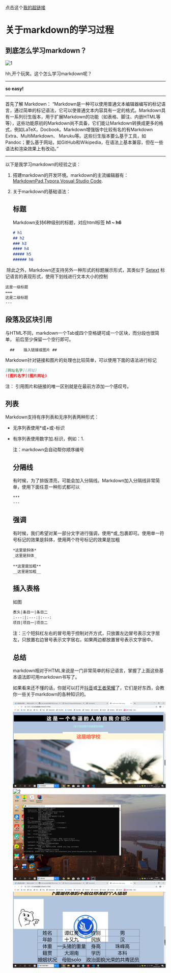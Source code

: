点击这个[我的超链接](https://github.com/)
#  关于markdown的学习过程

## 到底怎么学习markdown？

![1]( http://ww2.sinaimg.cn/large/9150e4e5ly1fjyhv3b09qj20fz0910t6.jpg )

hh,开个玩笑。这个怎么学习markdown呢？

---

**so easy!**

----

首先了解 Markdown： “Markdown是一种可以使用普通文本编辑器编写的标记语言，通过简单的标记语法，它可以使普通文本内容具有一定的格式。Markdown具有一系列衍生版本，用于扩展Markdown的功能（如表格、脚注、内嵌HTML等等），这些功能原初的Markdown尚不具备，它们能让Markdown转换成更多的格式，例如LaTeX，Docbook。Markdown增强版中比较有名的有Markdown Extra、MultiMarkdown、 Maruku等。这些衍生版本要么基于工具，如Pandoc；要么基于网站，如GitHub和Wikipedia，在语法上基本兼容，但在一些语法和渲染效果上有改动。” 

---



以下是我学习markdown的经验之谈：

1. 搭建markdown的开发环境。markdown的主流编辑器有：[MarkdownPad](http://www.markdownpad.com),[Typora]( https://www.typora.io/ ),[Vosual Studio Code]( https://code.visualstudio.com/ ).

2. 关于markdown的基础语法：

   ## 标题 ##

    Markdown支持6种级别的标题，对应html标签 **h1 ~ h6** 

   ```markdown
   # h1
   ## h2
   ### h3
   #### h4
   ##### h5
   ###### h6
   ```

​        除此之外，Markdown还支持另外一种形式的标题展示形式，其类似于 [Setext](https://link.jianshu.com/?t=http%3A%2F%2Fdocutils.sourceforge.net%2Fmirror%2Fsetext.html) 标记语言的表现形式，使用下划线进行文本大小的控制

```undefined
这是一级标题
===
这是二级标题
---
```

##    段落及区块引用 ##

与HTML不同，markdown一个Tab或四个空格键可成一个区块，而分段也很简单， 前后至少保留一个空行即可。 

      ##    插入链接或图片 ##

 Markdown针对链接和图片的处理也比较简单，可以使用下面的语法进行标记 

```markdown
[网址名字](网址)
![图片名字](图片网址)
```

 注： 引用图片和链接的唯一区别就是在最前方添加一个感叹号。 

  ##     列表 #

Markdown支持有序列表和无序列表两种形式：

- 无序列表使用*或+或-标识

- 有序列表使用数字加.标识，例如：1.

  注：markdown会自动帮你顺序编号

  ## 分隔线 #

   有时候，为了排版漂亮，可能会加入分隔线。Markdown加入分隔线非常简单，使用下面任意一种形式都可以 

  ```markdown
  ***
  ---
  ```

  ## 强调 #

   有时候，我们希望对某一部分文字进行强调，使用*或_包裹即可。使用单一符号标记的效果是斜体，使用两个符号标记的效果是加粗 

  ```undefined
  *这里是斜体*
  _这里是斜体_
  
  **这里是加粗**
  __这里是加粗__
  ```

  ## 插入表格 #

  如图

  ```markdown
  表头|条目一|条目二
  :---:|:---:|:---:
  项目|项目一|项目二
  ```

   注：三个短斜杠左右的冒号用于控制对齐方式，只放置左边冒号表示文字居左，只放置右边冒号表示文字居右，如果两边都放置冒号表示文字居中。 

  ## 总结 #

  markdown相对于HTML来说是一门非常简单的标记语言，掌握了上面这些基本语法即可用markdown书写了。

  如果看来还不懂的话，你就可以打开[抖音](https://www.bilibili.com/ )或[王者荣耀]( https://www.baidu.com )了，它们是好东西，会教你一些关于markdown的各种知识的。

  ![1](https://github.com/123179/new-people/blob/master/191514/%5DST%407Z72H%7BDK1XT4%2406JGWO.png)
![2](https://github.com/123179/new-people/blob/master/191514/2KM78OZTTGR_2_KVCEDPF.png)
![3](https://github.com/123179/new-people/blob/master/191514/71%409B%40YPWM85Q%7B_CB%40OO%5DAR.png)
![4](https://github.com/123179/new-people/blob/master/191514/NY%25T4F8_XRTRDOP%5B%5BC%604_KJ.png)















